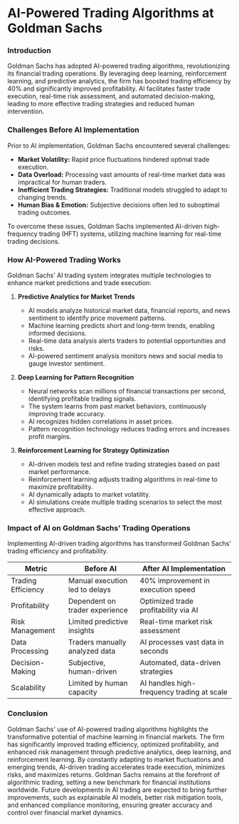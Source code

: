 # AI-Powered Trading Algorithms at Goldman Sachs

### Introduction

Goldman Sachs has adopted AI-powered trading algorithms, revolutionizing its financial trading operations. By leveraging deep learning, reinforcement learning, and predictive analytics, the firm has boosted trading efficiency by 40% and significantly improved profitability. AI facilitates faster trade execution, real-time risk assessment, and automated decision-making, leading to more effective trading strategies and reduced human intervention.

### Challenges Before AI Implementation

Prior to AI implementation, Goldman Sachs encountered several challenges:

*   **Market Volatility:** Rapid price fluctuations hindered optimal trade execution.
*   **Data Overload:** Processing vast amounts of real-time market data was impractical for human traders.
*   **Inefficient Trading Strategies:** Traditional models struggled to adapt to changing trends.
*   **Human Bias & Emotion:** Subjective decisions often led to suboptimal trading outcomes.

To overcome these issues, Goldman Sachs implemented AI-driven high-frequency trading (HFT) systems, utilizing machine learning for real-time trading decisions.

### How AI-Powered Trading Works

Goldman Sachs’ AI trading system integrates multiple technologies to enhance market predictions and trade execution:

1.  **Predictive Analytics for Market Trends**

    *   AI models analyze historical market data, financial reports, and news sentiment to identify price movement patterns.
    *   Machine learning predicts short and long-term trends, enabling informed decisions.
    *   Real-time data analysis alerts traders to potential opportunities and risks.
    *   AI-powered sentiment analysis monitors news and social media to gauge investor sentiment.
2.  **Deep Learning for Pattern Recognition**

    *   Neural networks scan millions of financial transactions per second, identifying profitable trading signals.
    *   The system learns from past market behaviors, continuously improving trade accuracy.
    *   AI recognizes hidden correlations in asset prices.
    *   Pattern recognition technology reduces trading errors and increases profit margins.
3.  **Reinforcement Learning for Strategy Optimization**

    *   AI-driven models test and refine trading strategies based on past market performance.
    *   Reinforcement learning adjusts trading algorithms in real-time to maximize profitability.
    *   AI dynamically adapts to market volatility.
    *   AI simulations create multiple trading scenarios to select the most effective approach.

### Impact of AI on Goldman Sachs’ Trading Operations

Implementing AI-driven trading algorithms has transformed Goldman Sachs’ trading efficiency and profitability.

| Metric             | Before AI                           | After AI Implementation                    |
| ------------------ | ----------------------------------- | ------------------------------------------ |
| Trading Efficiency | Manual execution led to delays      | 40% improvement in execution speed         |
| Profitability      | Dependent on trader experience      | Optimized trade profitability via AI       |
| Risk Management    | Limited predictive insights         | Real-time market risk assessment            |
| Data Processing    | Traders manually analyzed data      | AI processes vast data in seconds          |
| Decision-Making    | Subjective, human-driven            | Automated, data-driven strategies          |
| Scalability        | Limited by human capacity           | AI handles high-frequency trading at scale |

### Conclusion

Goldman Sachs' use of AI-powered trading algorithms highlights the transformative potential of machine learning in financial markets. The firm has significantly improved trading efficiency, optimized profitability, and enhanced risk management through predictive analytics, deep learning, and reinforcement learning. By constantly adapting to market fluctuations and emerging trends, AI-driven trading accelerates trade execution, minimizes risks, and maximizes returns. Goldman Sachs remains at the forefront of algorithmic trading, setting a new benchmark for financial institutions worldwide. Future developments in AI trading are expected to bring further improvements, such as explainable AI models, better risk mitigation tools, and enhanced compliance monitoring, ensuring greater accuracy and control over financial market dynamics.
